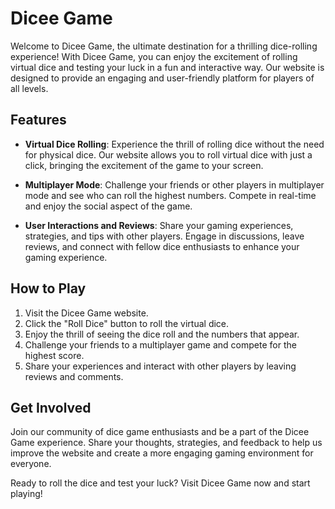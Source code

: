 # Dicee Game

Welcome to Dicee Game, the ultimate destination for a thrilling dice-rolling experience! With Dicee Game, you can enjoy the excitement of rolling virtual dice and testing your luck in a fun and interactive way. Our website is designed to provide an engaging and user-friendly platform for players of all levels.

## Features

- **Virtual Dice Rolling**: Experience the thrill of rolling dice without the need for physical dice. Our website allows you to roll virtual dice with just a click, bringing the excitement of the game to your screen.

- **Multiplayer Mode**: Challenge your friends or other players in multiplayer mode and see who can roll the highest numbers. Compete in real-time and enjoy the social aspect of the game.

- **User Interactions and Reviews**: Share your gaming experiences, strategies, and tips with other players. Engage in discussions, leave reviews, and connect with fellow dice enthusiasts to enhance your gaming experience.

## How to Play

1. Visit the Dicee Game website.
2. Click the "Roll Dice" button to roll the virtual dice.
3. Enjoy the thrill of seeing the dice roll and the numbers that appear.
4. Challenge your friends to a multiplayer game and compete for the highest score.
5. Share your experiences and interact with other players by leaving reviews and comments.

## Get Involved

Join our community of dice game enthusiasts and be a part of the Dicee Game experience. Share your thoughts, strategies, and feedback to help us improve the website and create a more engaging gaming environment for everyone.

Ready to roll the dice and test your luck? Visit Dicee Game now and start playing!
